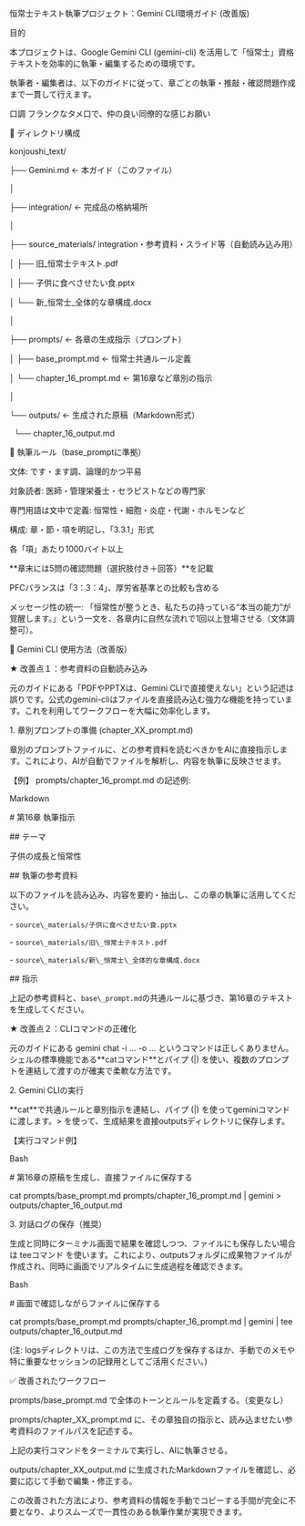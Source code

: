 恒常士テキスト執筆プロジェクト：Gemini CLI環境ガイド (改善版)

 目的

本プロジェクトは、Google Gemini CLI (gemini-cli) を活用して「恒常士」資格テキストを効率的に執筆・編集するための環境です。

執筆者・編集者は、以下のガイドに従って、章ごとの執筆・推敲・確認問題作成まで一貫して行えます。

口調
フランクなタメ口で、仲の良い同僚的な感じお願い

📁 ディレクトリ構成

konjoushi\_text/

├── Gemini.md                     ← 本ガイド（このファイル）

│

├── integration/                  ← 完成品の格納場所

│

├── source\_materials/             integration・参考資料・スライド等（自動読み込み用）

│   ├── 旧\_恒常士テキスト.pdf

│   ├── 子供に食べさせたい食.pptx

│   └── 新\_恒常士\_全体的な章構成.docx

│

├── prompts/                      ← 各章の生成指示（プロンプト）

│   ├── base\_prompt.md            ← 恒常士共通ルール定義

│   └── chapter\_16\_prompt.md      ← 第16章など章別の指示

│

└── outputs/                      ← 生成された原稿（Markdown形式）

&nbsp;   └── chapter\_16\_output.md

🧠 執筆ルール（base\_promptに準拠）




文体: です・ます調、論理的かつ平易



対象読者: 医師・管理栄養士・セラピストなどの専門家



専門用語は文中で定義: 恒常性・細胞・炎症・代謝・ホルモンなど



構成: 章・節・項を明記し、「3.3.1」形式



各「項」あたり1000バイト以上



\*\*章末には5問の確認問題（選択肢付き＋回答）\*\*を記載



PFCバランスは「3：3：4」、厚労省基準との比較も含める



メッセージ性の統一: 「恒常性が整うとき、私たちの持っている“本当の能力”が覚醒します。」という一文を、各章内に自然な流れで1回以上登場させる（文体調整可）。



🔧 Gemini CLI 使用方法（改善版）

★ 改善点１：参考資料の自動読み込み

元のガイドにある「PDFやPPTXは、Gemini CLIで直接使えない」という記述は誤りです。公式のgemini-cliはファイルを直接読み込む強力な機能を持っています。これを利用してワークフローを大幅に効率化します。



1\. 章別プロンプトの準備 (chapter\_XX\_prompt.md)

章別のプロンプトファイルに、どの参考資料を読むべきかをAIに直接指示します。これにより、AIが自動でファイルを解析し、内容を執筆に反映させます。



【例】 prompts/chapter\_16\_prompt.md の記述例:



Markdown



\# 第16章 執筆指示



\## テーマ

子供の成長と恒常性



\## 執筆の参考資料

以下のファイルを読み込み、内容を要約・抽出し、この章の執筆に活用してください。

\- `source\_materials/子供に食べさせたい食.pptx`

\- `source\_materials/旧\_恒常士テキスト.pdf`

\- `source\_materials/新\_恒常士\_全体的な章構成.docx`



\## 指示

上記の参考資料と、`base\_prompt.md`の共通ルールに基づき、第16章のテキストを生成してください。

★ 改善点２：CLIコマンドの正確化

元のガイドにある gemini chat -i ... -o ... というコマンドは正しくありません。シェルの標準機能である\*\*catコマンド\*\*とパイプ (|) を使い、複数のプロンプトを連結して渡すのが確実で柔軟な方法です。



2\. Gemini CLIの実行

\*\*cat\*\*で共通ルールと章別指示を連結し、パイプ (|) を使ってgeminiコマンドに渡します。> を使って、生成結果を直接outputsディレクトリに保存します。



【実行コマンド例】



Bash



\# 第16章の原稿を生成し、直接ファイルに保存する

cat prompts/base\_prompt.md prompts/chapter\_16\_prompt.md | gemini > outputs/chapter\_16\_output.md

3\. 対話ログの保存（推奨）

生成と同時にターミナル画面で結果を確認しつつ、ファイルにも保存したい場合は teeコマンド を使います。これにより、outputsフォルダに成果物ファイルが作成され、同時に画面でリアルタイムに生成過程を確認できます。



Bash



\# 画面で確認しながらファイルに保存する

cat prompts/base\_prompt.md prompts/chapter\_16\_prompt.md | gemini | tee outputs/chapter\_16\_output.md

(注: logsディレクトリは、この方法で生成ログを保存するほか、手動でのメモや特に重要なセッションの記録用としてご活用ください。)



✅ 改善されたワークフロー

prompts/base\_prompt.md で全体のトーンとルールを定義する。（変更なし）



prompts/chapter\_XX\_prompt.md に、その章独自の指示と、読み込ませたい参考資料のファイルパスを記述する。



上記の実行コマンドをターミナルで実行し、AIに執筆させる。



outputs/chapter\_XX\_output.md に生成されたMarkdownファイルを確認し、必要に応じて手動で編集・修正する。



この改善された方法により、参考資料の情報を手動でコピーする手間が完全に不要となり、よりスムーズで一貫性のある執筆作業が実現できます。

